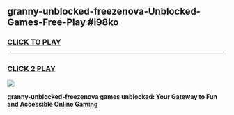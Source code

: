 
## granny-unblocked-freezenova-Unblocked-Games-Free-Play #i98ko
<h3>
<a href="https://us.freeplayer.one?title=granny-unblocked-freezenova&ref=9M">CLICK TO PLAY</a></h3>
<hr>

<h3>
<a href="https://us.freeplayer.one?title=granny-unblocked-freezenova&ref=9M">CLICK 2 PLAY</a>
  
</h3>

<a href="https://us.freeplayer.one?title=granny-unblocked-freezenova&ref=9M"><img src="https://clearcache.store/games.png"></a>


**granny-unblocked-freezenova games unblocked: Your Gateway to Fun and Accessible Online Gaming**

